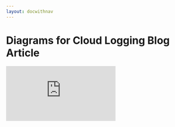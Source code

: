 ```yaml
---
layout: docwithnav
---
```

<!-- BEGIN MUNGE: UNVERSIONED_WARNING -->


<!-- END MUNGE: UNVERSIONED_WARNING -->

# Diagrams for Cloud Logging Blog Article


<!-- BEGIN MUNGE: GENERATED_ANALYTICS -->
[![Analytics](https://kubernetes-site.appspot.com/UA-36037335-10/GitHub/examples/blog-logging/diagrams/README.md?pixel)]()
<!-- END MUNGE: GENERATED_ANALYTICS -->

